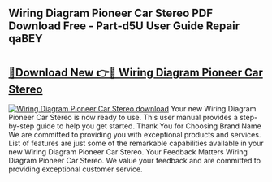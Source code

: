 ## Wiring Diagram Pioneer Car Stereo PDF Download Free - Part-d5U User Guide Repair qaBEY

# <h2><a href="http://dftilku.blite.top/?on=Wiring+Diagram+Pioneer+Car+Stereo">🔗Download New 👉🔴 Wiring Diagram Pioneer Car Stereo</a></h2>

[![Wiring Diagram Pioneer Car Stereo download](https://i.imgur.com/lujVjoI.png)](http://dftilku.blite.top/?on=Wiring+Diagram+Pioneer+Car+Stereo)
Your new Wiring Diagram Pioneer Car Stereo is now ready to use. This user manual provides a step-by-step guide to help you get started. Thank You for Choosing Brand Name We are committed to providing you with exceptional products and services. List of features are just some of the remarkable capabilities available in your new Wiring Diagram Pioneer Car Stereo. Your Feedback Matters Wiring Diagram Pioneer Car Stereo. We value your feedback and are committed to providing exceptional customer service.
